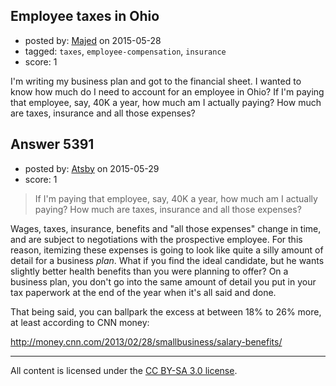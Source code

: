 ## Employee taxes in Ohio

- posted by: [Majed](https://stackexchange.com/users/944601/majed) on 2015-05-28
- tagged: `taxes`, `employee-compensation`, `insurance`
- score: 1

<p>I'm writing my business plan and got to the financial sheet. I wanted to know how much do I need to account for an employee in Ohio? If I'm paying that employee, say, 40K a year, how much am I actually paying? How much are taxes, insurance and all those expenses?</p>



## Answer 5391

- posted by: [Atsby](https://stackexchange.com/users/5682143/atsby) on 2015-05-29
- score: 1

<blockquote>
  <p>If I'm paying that employee, say, 40K a year, how much am I actually paying? How much are taxes, insurance and all those expenses?</p>
</blockquote>

<p>Wages, taxes, insurance, benefits and "all those expenses" change in time, and are subject to negotiations with the prospective employee. For this reason, itemizing these expenses is going to look like quite a silly amount of detail for a business <em>plan</em>. What if you find the ideal candidate, but he wants slightly better health benefits than you were planning to offer? On a business plan, you don't go into the same amount of detail you put in your tax paperwork at the end of the year when it's all said and done.</p>

<p>That being said, you can ballpark the excess at between 18% to 26% more, at least according to CNN money:</p>

<p><a href="http://money.cnn.com/2013/02/28/smallbusiness/salary-benefits/" rel="nofollow">http://money.cnn.com/2013/02/28/smallbusiness/salary-benefits/</a></p>




---

All content is licensed under the [CC BY-SA 3.0 license](https://creativecommons.org/licenses/by-sa/3.0/).
